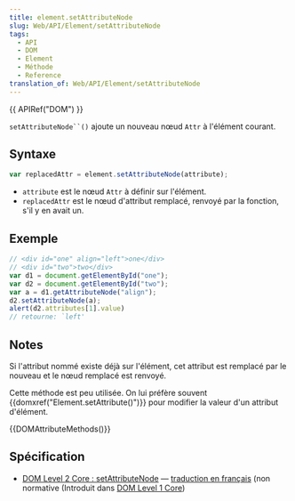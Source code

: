 ```yaml
---
title: element.setAttributeNode
slug: Web/API/Element/setAttributeNode
tags:
  - API
  - DOM
  - Element
  - Méthode
  - Reference
translation_of: Web/API/Element/setAttributeNode
---
```

{{ APIRef("DOM") }}

` setAttributeNode``() ` ajoute un nouveau nœud `Attr` à l'élément courant.

## Syntaxe

```js
var replacedAttr = element.setAttributeNode(attribute);
```

- `attribute` est le nœud `Attr` à définir sur l'élément.
- `replacedAttr` est le nœud d'attribut remplacé, renvoyé par la fonction, s'il y en avait un.

## Exemple

```js
// <div id="one" align="left">one</div>
// <div id="two">two</div>
var d1 = document.getElementById("one");
var d2 = document.getElementById("two");
var a = d1.getAttributeNode("align");
d2.setAttributeNode(a);
alert(d2.attributes[1].value)
// retourne: `left'
```

## Notes

Si l'attribut nommé existe déjà sur l'élément, cet attribut est remplacé par le nouveau et le nœud remplacé est renvoyé.

Cette méthode est peu utilisée. On lui préfère souvent  {{domxref("Element.setAttribute()")}} pour modifier la valeur d'un attribut d'élément.

{{DOMAttributeMethods()}}

## Spécification

- [DOM Level 2 Core&nbsp;: setAttributeNode](http://www.w3.org/TR/DOM-Level-2-Core/core.html#ID-887236154) — [traduction en français](http://www.yoyodesign.org/doc/w3c/dom2-core/core.html#ID-887236154) (non normative (Introduit dans [DOM Level 1 Core](http://www.w3.org/TR/REC-DOM-Level-1/level-one-core.html#method-setAttributeNode))
